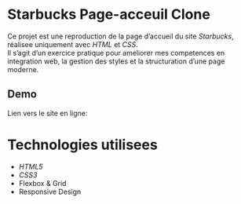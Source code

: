 # Starbucks Page-acceuil Clone

Ce projet est une reproduction de la page d’accueil du site *Starbucks*, réalisee uniquement avec *HTML* et *CSS*.  
Il s’agit d’un exercice pratique pour ameliorer mes competences en integration web, la gestion des styles et la structuration d’une page moderne.

##  Demo
Lien vers le site en ligne: 

# Technologies utilisees
- *HTML5*
- *CSS3*
- Flexbox & Grid
- Responsive Design
